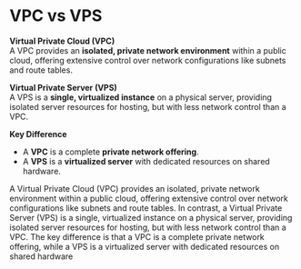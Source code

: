 # VPC vs VPS

**Virtual Private Cloud (VPC)**  
A VPC provides an **isolated, private network environment** within a public cloud, offering extensive control over network configurations like subnets and route tables.  

**Virtual Private Server (VPS)**  
A VPS is a **single, virtualized instance** on a physical server, providing isolated server resources for hosting, but with less network control than a VPC.  

**Key Difference**  
- A **VPC** is a complete **private network offering**.  
- A **VPS** is a **virtualized server** with dedicated resources on shared hardware.  


A Virtual Private Cloud (VPC) provides an isolated, private network environment within a public cloud, offering extensive control over network configurations like subnets and route tables. In contrast, a Virtual Private Server (VPS) is a single, virtualized instance on a physical server, providing isolated server resources for hosting, but with less network control than a VPC. The key difference is that a VPC is a complete private network offering, while a VPS is a virtualized server with dedicated resources on shared hardware
